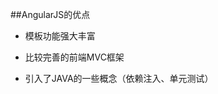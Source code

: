 ##AngularJS的优点

- 模板功能强大丰富    

- 比较完善的前端MVC框架

- 引入了JAVA的一些概念（依赖注入、单元测试）









































